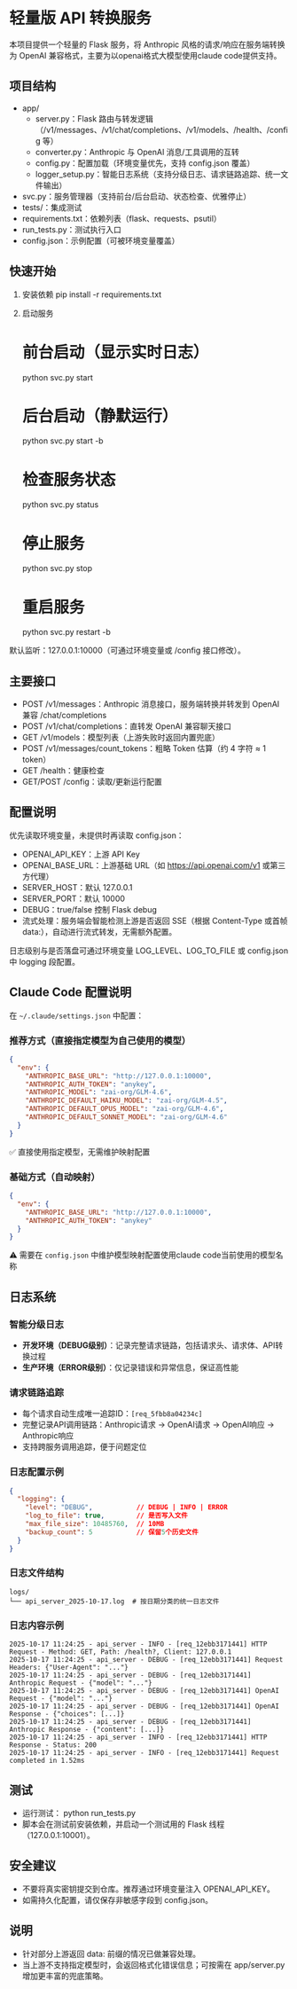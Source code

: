 # 轻量版 API 转换服务

本项目提供一个轻量的 Flask 服务，将 Anthropic 风格的请求/响应在服务端转换为 OpenAI 兼容格式，主要为以openai格式大模型使用claude code提供支持。

## 项目结构
- app/
  - server.py：Flask 路由与转发逻辑（/v1/messages、/v1/chat/completions、/v1/models、/health、/config 等）
  - converter.py：Anthropic 与 OpenAI 消息/工具调用的互转
  - config.py：配置加载（环境变量优先，支持 config.json 覆盖）
  - logger_setup.py：智能日志系统（支持分级日志、请求链路追踪、统一文件输出）
- svc.py：服务管理器（支持前台/后台启动、状态检查、优雅停止）
- tests/：集成测试
- requirements.txt：依赖列表（flask、requests、psutil）
- run_tests.py：测试执行入口
- config.json：示例配置（可被环境变量覆盖）

## 快速开始
1) 安装依赖
   pip install -r requirements.txt

2) 启动服务
   # 前台启动（显示实时日志）
   python svc.py start
   
   # 后台启动（静默运行）
   python svc.py start -b
   
   # 检查服务状态
   python svc.py status
   
   # 停止服务
   python svc.py stop
   
   # 重启服务
   python svc.py restart -b

默认监听：127.0.0.1:10000（可通过环境变量或 /config 接口修改）。

## 主要接口
- POST /v1/messages：Anthropic 消息接口，服务端转换并转发到 OpenAI 兼容 /chat/completions
- POST /v1/chat/completions：直转发 OpenAI 兼容聊天接口
- GET /v1/models：模型列表（上游失败时返回内置兜底）
- POST /v1/messages/count_tokens：粗略 Token 估算（约 4 字符 ≈ 1 token）
- GET /health：健康检查
- GET/POST /config：读取/更新运行配置

## 配置说明
优先读取环境变量，未提供时再读取 config.json：
- OPENAI_API_KEY：上游 API Key
- OPENAI_BASE_URL：上游基础 URL（如 https://api.openai.com/v1 或第三方代理）
- SERVER_HOST：默认 127.0.0.1
- SERVER_PORT：默认 10000
- DEBUG：true/false 控制 Flask debug
- 流式处理：服务端会智能检测上游是否返回 SSE（根据 Content-Type 或首帧 data:），自动进行流式转发，无需额外配置。

日志级别与是否落盘可通过环境变量 LOG_LEVEL、LOG_TO_FILE 或 config.json 中 logging 段配置。

## Claude Code 配置说明

在 `~/.claude/settings.json` 中配置：

### 推荐方式（直接指定模型为自己使用的模型）
```json
{
  "env": {
    "ANTHROPIC_BASE_URL": "http://127.0.0.1:10000",
    "ANTHROPIC_AUTH_TOKEN": "anykey",
    "ANTHROPIC_MODEL": "zai-org/GLM-4.6",
    "ANTHROPIC_DEFAULT_HAIKU_MODEL": "zai-org/GLM-4.5",
    "ANTHROPIC_DEFAULT_OPUS_MODEL": "zai-org/GLM-4.6",
    "ANTHROPIC_DEFAULT_SONNET_MODEL": "zai-org/GLM-4.6"
  }
}
```
✅ 直接使用指定模型，无需维护映射配置

### 基础方式（自动映射）
```json
{
  "env": {
    "ANTHROPIC_BASE_URL": "http://127.0.0.1:10000",
    "ANTHROPIC_AUTH_TOKEN": "anykey"
  }
}
```
⚠️ 需要在 `config.json` 中维护模型映射配置使用claude code当前使用的模型名称

## 日志系统

### 智能分级日志
- **开发环境（DEBUG级别）**：记录完整请求链路，包括请求头、请求体、API转换过程
- **生产环境（ERROR级别）**：仅记录错误和异常信息，保证高性能

### 请求链路追踪
- 每个请求自动生成唯一追踪ID：`[req_5fbb8a04234c]`
- 完整记录API调用链路：Anthropic请求 → OpenAI请求 → OpenAI响应 → Anthropic响应
- 支持跨服务调用追踪，便于问题定位

### 日志配置示例
```json
{
  "logging": {
    "level": "DEBUG",           // DEBUG | INFO | ERROR
    "log_to_file": true,        // 是否写入文件
    "max_file_size": 10485760,  // 10MB
    "backup_count": 5           // 保留5个历史文件
  }
}
```

### 日志文件结构
```
logs/
└── api_server_2025-10-17.log  # 按日期分类的统一日志文件
```

### 日志内容示例
```
2025-10-17 11:24:25 - api_server - INFO - [req_12ebb3171441] HTTP Request - Method: GET, Path: /health?, Client: 127.0.0.1
2025-10-17 11:24:25 - api_server - DEBUG - [req_12ebb3171441] Request Headers: {"User-Agent": "..."}
2025-10-17 11:24:25 - api_server - DEBUG - [req_12ebb3171441] Anthropic Request - {"model": "..."}
2025-10-17 11:24:25 - api_server - DEBUG - [req_12ebb3171441] OpenAI Request - {"model": "..."}
2025-10-17 11:24:25 - api_server - DEBUG - [req_12ebb3171441] OpenAI Response - {"choices": [...]}
2025-10-17 11:24:25 - api_server - DEBUG - [req_12ebb3171441] Anthropic Response - {"content": [...]}
2025-10-17 11:24:25 - api_server - INFO - [req_12ebb3171441] HTTP Response - Status: 200
2025-10-17 11:24:25 - api_server - INFO - [req_12ebb3171441] Request completed in 1.52ms
```

## 测试
- 运行测试：
  python run_tests.py
- 脚本会在测试前安装依赖，并启动一个测试用的 Flask 线程（127.0.0.1:10001）。

## 安全建议
- 不要将真实密钥提交到仓库。推荐通过环境变量注入 OPENAI_API_KEY。
- 如需持久化配置，请仅保存非敏感字段到 config.json。

## 说明
- 针对部分上游返回 data: 前缀的情况已做兼容处理。
- 当上游不支持指定模型时，会返回格式化错误信息；可按需在 app/server.py 增加更丰富的兜底策略。
